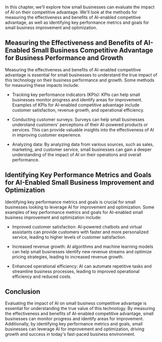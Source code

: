 

In this chapter, we'll explore how small businesses can evaluate the impact of AI on their competitive advantage. We'll look at the methods for measuring the effectiveness and benefits of AI-enabled competitive advantage, as well as identifying key performance metrics and goals for small business improvement and optimization.

Measuring the Effectiveness and Benefits of AI-Enabled Small Business Competitive Advantage for Business Performance and Growth
-------------------------------------------------------------------------------------------------------------------------------

Measuring the effectiveness and benefits of AI-enabled competitive advantage is essential for small businesses to understand the true impact of this technology on their business performance and growth. Some methods for measuring these impacts include:

* Tracking key performance indicators (KPIs): KPIs can help small businesses monitor progress and identify areas for improvement. Examples of KPIs for AI-enabled competitive advantage include customer satisfaction, revenue growth, and operational efficiency.

* Conducting customer surveys: Surveys can help small businesses understand customers' perceptions of their AI-powered products or services. This can provide valuable insights into the effectiveness of AI in improving customer experience.

* Analyzing data: By analyzing data from various sources, such as sales, marketing, and customer service, small businesses can gain a deeper understanding of the impact of AI on their operations and overall performance.

Identifying Key Performance Metrics and Goals for AI-Enabled Small Business Improvement and Optimization
--------------------------------------------------------------------------------------------------------

Identifying key performance metrics and goals is crucial for small businesses looking to leverage AI for improvement and optimization. Some examples of key performance metrics and goals for AI-enabled small business improvement and optimization include:

* Improved customer satisfaction: AI-powered chatbots and virtual assistants can provide customers with faster and more personalized service, leading to higher levels of customer satisfaction.

* Increased revenue growth: AI algorithms and machine learning models can help small businesses identify new revenue streams and optimize pricing strategies, leading to increased revenue growth.

* Enhanced operational efficiency: AI can automate repetitive tasks and streamline business processes, leading to improved operational efficiency and reduced costs.

Conclusion
----------

Evaluating the impact of AI on small business competitive advantage is essential for understanding the true value of this technology. By measuring the effectiveness and benefits of AI-enabled competitive advantage, small businesses can monitor progress and identify areas for improvement. Additionally, by identifying key performance metrics and goals, small businesses can leverage AI for improvement and optimization, driving growth and success in today's fast-paced business environment.
